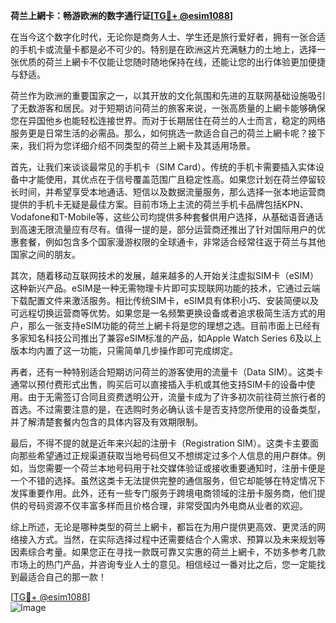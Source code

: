 **荷兰上網卡：畅游欧洲的数字通行证[[TG💪+ @esim1088](https://t.me/s/esim1088)]**

在当今这个数字化时代，无论你是商务人士、学生还是旅行爱好者，拥有一张合适的手机卡或流量卡都是必不可少的。特别是在欧洲这片充满魅力的土地上，选择一张优质的荷兰上網卡不仅能让您随时随地保持在线，还能让您的出行体验更加便捷与舒适。

荷兰作为欧洲的重要国家之一，以其开放的文化氛围和先进的互联网基础设施吸引了无数游客和居民。对于短期访问荷兰的旅客来说，一张高质量的上網卡能够确保您在异国他乡也能轻松连接世界。而对于长期居住在荷兰的人士而言，稳定的网络服务更是日常生活的必需品。那么，如何挑选一款适合自己的荷兰上網卡呢？接下来，我们将为您详细介绍不同类型的荷兰上網卡及其适用场景。

首先，让我们来谈谈最常见的手机卡（SIM Card）。传统的手机卡需要插入实体设备中才能使用，其优点在于信号覆盖范围广且稳定性高。如果您计划在荷兰停留较长时间，并希望享受本地通话、短信以及数据流量服务，那么选择一张本地运营商提供的手机卡无疑是最佳方案。目前市场上主流的荷兰手机卡品牌包括KPN、Vodafone和T-Mobile等，这些公司均提供多种套餐供用户选择，从基础语音通话到高速无限流量应有尽有。值得一提的是，部分运营商还推出了针对国际用户的优惠套餐，例如包含多个国家漫游权限的全球通卡，非常适合经常往返于荷兰与其他国家之间的朋友。

其次，随着移动互联网技术的发展，越来越多的人开始关注虚拟SIM卡（eSIM）这种新兴产品。eSIM是一种无需物理卡片即可实现联网功能的技术，它通过云端下载配置文件来激活服务。相比传统SIM卡，eSIM具有体积小巧、安装简便以及可远程切换运营商等优势。如果您是一名频繁更换设备或者追求极简生活方式的用户，那么一张支持eSIM功能的荷兰上網卡将是您的理想之选。目前市面上已经有多家知名科技公司推出了兼容eSIM标准的产品，如Apple Watch Series 6及以上版本均内置了这一功能，只需简单几步操作即可完成绑定。

再者，还有一种特别适合短期访问荷兰的游客使用的流量卡（Data SIM）。这类卡通常以预付费形式出售，购买后可以直接插入手机或其他支持SIM卡的设备中使用。由于无需签订合同且资费透明公开，流量卡成为了许多初次前往荷兰旅行者的首选。不过需要注意的是，在选购时务必确认该卡是否支持您所使用的设备类型，并了解清楚套餐内包含的具体内容及有效期限制。

最后，不得不提的就是近年来兴起的注册卡（Registration SIM）。这类卡主要面向那些希望通过正规渠道获取当地号码但又不想绑定过多个人信息的用户群体。例如，当您需要一个荷兰本地号码用于社交媒体验证或接收重要通知时，注册卡便是一个不错的选择。虽然这类卡无法提供完整的通信服务，但它却能够在特定情况下发挥重要作用。此外，还有一些专门服务于跨境电商领域的注册卡服务商，他们提供的号码资源不仅丰富多样而且价格合理，非常受国内外电商从业者的欢迎。

综上所述，无论是哪种类型的荷兰上網卡，都旨在为用户提供更高效、更灵活的网络接入方式。当然，在实际选择过程中还需要结合个人需求、预算以及未来规划等因素综合考量。如果您正在寻找一款既可靠又实惠的荷兰上網卡，不妨多参考几款市场上的热门产品，并咨询专业人士的意见。相信经过一番对比之后，您一定能找到最适合自己的那一款！

[[TG💪+ @esim1088](https://t.me/s/esim1088)]  
![Image](https://i.postimg.cc/4NQfJmqS/Snipaste-2025-05-13-00-14-12.png)
